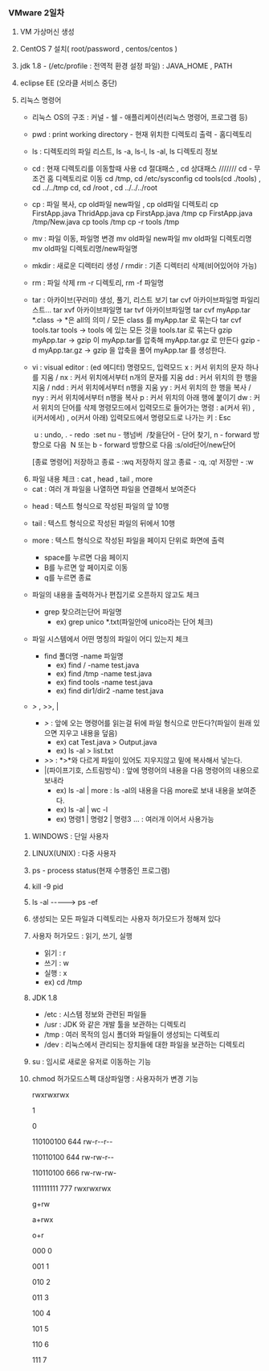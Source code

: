 ### VMware 2일차

1. VM 가상머신 생성

2. CentOS 7 설치( root/password , centos/centos )

3. jdk 1.8 - (/etc/profile : 전역적 환경 설정 파일) : JAVA_HOME , PATH

4. eclipse EE (오라클 서비스 중단)

5. 리눅스 명령어

   * 리눅스 OS의 구조 : 커널 - 쉘 - 애플리케이션(리눅스 명령어, 프로그램 등)

   * pwd : print working directory - 현재 위치한 디렉토리 출력 - 홈디렉토리

   * ls : 디렉토리의 파일 리스트, ls -a, ls-l, ls -al, ls 디렉토리 정보

   * cd : 현재 디렉토리를 이동할때 사용
           cd 절대패스 , cd 상대패스 /////// cd - 무조건 홈 디렉토리로 이동
           cd /tmp, cd /etc/sysconfig
           cd tools(cd ./tools) , cd ../../tmp
           cd, cd /root , cd ../../../root

   * cp : 파일 복사, cp old파일 new파일 , cp old파일 디렉토리
           cp FirstApp.java ThridApp.java
           cp FirstApp.java /tmp
           cp FirstApp.java /tmp/New.java
           cp tools /tmp
           cp -r tools /tmp

   * mv : 파일 이동, 파일명 변경
           mv old파일 new파일
           mv old파일 디렉토리명
           mv old파일 디렉토리명/new파일명

   * mkdir : 새로운 디렉터리 생성 / rmdir : 기존 디렉터리 삭제(비어있어야 가능)

   * rm : 파일 삭제
           rm -r 디렉토리, rm -f 파일명

   * tar : 아카이브(꾸러미) 생성, 풀기, 리스트 보기
           tar cvf 아카이브파일명 파일리스트...
           tar xvf 아카이브파일명
           tar tvf 아카이브파일명
           tar cvf myApp.tar *.class -> *은 all의 의미 / 모든 class 를 myApp.tar 로 묶는다
           tar cvf tools.tar tools -> tools 에 있는 모든 것을 tools.tar 로 묶는다
           gzip myApp.tar -> gzip 이 myApp.tar를 압축해 myApp.tar.gz 로 만든다
           gzip -d myApp.tar.gz -> gzip 을 압축을 풀어 myApp.tar 를 생성한다.

   * vi : visual editor : (ed 에디터)
          명령모드, 입력모드
           x : 커서 위치의 문자 하나를 지움 / nx : 커서 위치에서부터 n개의 문자를 지움
           dd : 커서 위치의 한 행을 지움 / ndd : 커서 위치에서부터 n행을 지움
           yy : 커서 위치의 한 행을 복사 / nyy : 커서 위치에서부터 n행을 복사
           p : 커서 위치의 아래 행에 붙이기
           dw : 커서 위치의 단어를 삭제
           명령모드에서 입력모드로 들어가는 명령 : a(커서 위) , i(커서에서) , o(커서 아래)
           입력모드에서 명령모드로 나가는 키 : Esc

     ​      u : undo, . - redo
     ​      :set nu - 행넘버
     ​      /찾을단어 - 단어 찾기, n - forward 방향으로 다음
     ​                                          N 또는 b - forward 방향으로 다음
     ​      :s/old단어/new단어

     

     [종료 명령어]
     저장하고 종료 - :wq
     저장하지 않고 종료 - :q, :q! 
     저장만 - :w

   

   6. 파일 내용 체크 : cat , head , tail , more

   * cat : 여러 개 파일을 나열하면 파일을 연결해서 보여준다
   
   - head : 텍스트 형식으로 작성된 파일의 앞 10행
   - tail : 텍스트 형식으로 작성된 파일의 뒤에서 10행
   - more : 텍스트 형식으로 작성된 파일을 페이지 단위로 화면에 출력 
     - space를 누르면 다음 페이지
     - B를 누르면 앞 페이지로 이동
     - q를 누르면 종료
   
   - 파일의 내용을 출력하거나 편집기로 오픈하지 않고도 체크 
     - grep 찾으려는단어 파일명
       - ex) grep unico *.txt(파일안에 unico라는 단어 체크)
   - 파일 시스템에서 어떤  명칭의 파일이 어디 있는지 체크
     - find 폴더명 -name 파일명
       - ex) find / -name test.java
       - ex) find /tmp -name test.java
       - ex) find tools -name test.java
       - ex) find dir1/dir2 -name test.java
   - *>* , >>, | 
     - *>* : 앞에 오는 명령어를 읽는걸 뒤에 파일 형식으로 만든다?(파일이 원래 있으면 지우고 내용을 덮음)
       - ex) cat Test.java > Output.java
       - ex) ls -al > list.txt 
     - *>*> : *>*와 다르게 파일이 있어도 지우지않고 밑에 복사해서 넣는다.
     - |(파이프기호, 스트림방식) : 앞에 명령어의 내용을 다음 명령어의 내용으로 보내라
       - ex) ls -al | more : ls -al의 내용을 다음 more로 보내 내용을 보여준다.
       - ex) ls -al | wc -l
       - ex) 명령1 | 명령2 | 명령3 ... : 여러개 이어서 사용가능
   
   1. WINDOWS : 단일 사용자
   2. LINUX(UNIX) : 다중 사용자
   3. ps - process status(현재 수행중인 프로그램)
   4. kill -9 pid 
   5. ls -al -----> ps -ef 
   6. 생성되는 모든 파일과 디렉토리는 사용자 허가모드가 정해져 있다
   7. 사용자 허가모드 : 읽기, 쓰기, 실행
      - 읽기 : r
      - 쓰기 : w
      - 실행 : x
      - ex) cd /tmp
   
   
   
   14. JDK 1.8 
       - /etc : 시스템 정보와 관련된 파일들
       - /usr : JDK 와 같은 개발 툴을 보관하는 디렉토리
       - /tmp : 여러 목적의 임시 폴더와 파일들이 생성되는 디렉토리
       - /dev : 리눅스에서 관리되는 장치들에 대한 파일을 보관하는 디렉토리
   
   
   
   15. su : 임시로 새로운 유저로 이동하는 기능
   
   16. chmod 허가모드스펙 대상파일명 : 사용자허가 변경 기능
   
       rwxrwxrwx
   
       1
   
       0
   
       110100100  644  rw-r--r--
   
       110110100  644  rw-rw-r--
   
       110110100  666  rw-rw-rw-
   
       111111111  777   rwxrwxrwx
   
       g+rw
   
       a+rwx
   
       o+r
   
       000  0
   
       001  1
   
       010  2
   
       011  3
   
       100  4
   
       101  5
   
       110  6
   
       111  7
